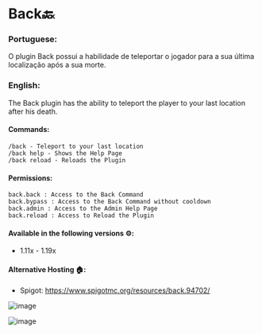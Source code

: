 # Back🔙
### **Portuguese:**
O plugin Back possui a habilidade de teleportar o jogador para a sua última localização após a sua morte.

### **English:**
The Back plugin has the ability to teleport the player to your last location after his death.

#### Commands:
    /back - Teleport to your last location
    /back help - Shows the Help Page
    /back reload - Reloads the Plugin
  
#### Permissions:
    back.back : Access to the Back Command
    back.bypass : Access to the Back Command without cooldown
    back.admin : Access to the Admin Help Page
    back.reload : Access to Reload the Plugin
  
#### Available in the following versions ⚙️:
  - 1.11x - 1.19x

#### Alternative Hosting 🏠:
  - Spigot: https://www.spigotmc.org/resources/back.94702/
  
  ![image](https://user-images.githubusercontent.com/41524430/194214005-1d53c429-36c8-44da-9d67-93f629b3bfa5.png)
  
  ![image](https://user-images.githubusercontent.com/41524430/194214025-1467d591-ab71-4aa5-aac1-8eb4ee2334a7.png)
